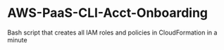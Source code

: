 # AWS-PaaS-CLI-Acct-Onboarding
Bash script that creates all IAM roles and policies in CloudFormation in a minute
